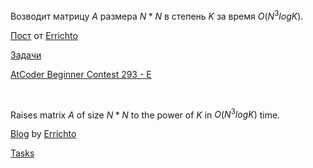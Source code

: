 Возводит матрицу $A$ размера $N*N$ в степень $K$ за время $O(N^3logK)$.

[Пост](https://codeforces.com/blog/entry/80195) от [Errichto](https://codeforces.com/profile/Errichto)

[Задачи](https://codeforces.com/gym/102644)

[AtCoder Beginner Contest 293 - E](https://atcoder.jp/contests/abc293/tasks/abc293_e)

<br/>

Raises matrix $A$ of size $N*N$ to the power of $K$ in $O(N^3logK)$ time.

[Blog](https://codeforces.com/blog/entry/80195) by [Errichto](https://codeforces.com/profile/Errichto)

[Tasks](https://codeforces.com/gym/102644)
